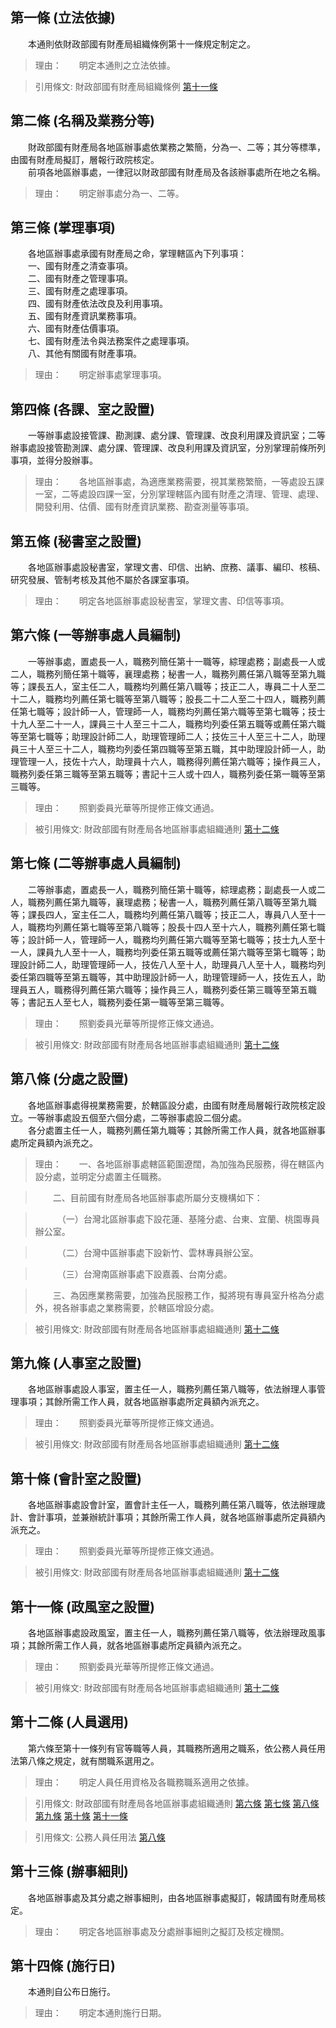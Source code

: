 第一條 (立法依據)
-----------------
　　本通則依財政部國有財產局組織條例第十一條規定制定之。  
> 理由：　　明定本通則之立法依據。

> 引用條文: 財政部國有財產局組織條例 [第十一條](1503#第十一條-辦事處之設立)



第二條 (名稱及業務分等)
-----------------------
　　財政部國有財產局各地區辦事處依業務之繁簡，分為一、二等；其分等標準，由國有財產局擬訂，層報行政院核定。  
　　前項各地區辦事處，一律冠以財政部國有財產局及各該辦事處所在地之名稱。  
> 理由：　　明定辦事處分為一、二等。



第三條 (掌理事項)
-----------------
　　各地區辦事處承國有財產局之命，掌理轄區內下列事項：  
　　一、國有財產之清查事項。  
　　二、國有財產之管理事項。  
　　三、國有財產之處理事項。  
　　四、國有財產依法改良及利用事項。  
　　五、國有財產資訊業務事項。  
　　六、國有財產估價事項。  
　　七、國有財產法令與法務案件之處理事項。  
　　八、其他有關國有財產事項。  
> 理由：　　明定辦事處掌理事項。



第四條 (各課、室之設置)
-----------------------
　　一等辦事處設接管課、勘測課、處分課、管理課、改良利用課及資訊室；二等辦事處設接管勘測課、處分課、管理課、改良利用課及資訊室，分別掌理前條所列事項，並得分股辦事。  
> 理由：　　各地區辦事處，為適應業務需要，視其業務繁簡，一等處設五課一室，二等處設四課一室，分別掌理轄區內國有財產之清理、管理、處理、開發利用、估價、國有財產資訊業務、勘查測量等事項。



第五條 (秘書室之設置)
---------------------
　　各地區辦事處設秘書室，掌理文書、印信、出納、庶務、議事、編印、核稿、研究發展、管制考核及其他不屬於各課室事項。  
> 理由：　　明定各地區辦事處設秘書室，掌理文書、印信等事項。



第六條 (一等辦事處人員編制)
---------------------------
　　一等辦事處，置處長一人，職務列簡任第十一職等，綜理處務；副處長一人或二人，職務列簡任第十職等，襄理處務；秘書一人，職務列薦任第八職等至第九職等；課長五人，室主任二人，職務均列薦任第八職等；技正二人，專員二十人至二十二人，職務均列薦任第七職等至第八職等；股長二十二人至二十四人，職務列薦任第七職等；設計師一人，管理師一人，職務均列薦任第六職等至第七職等；技士十九人至二十一人，課員三十人至三十二人，職務均列委任第五職等或薦任第六職等至第七職等；助理設計師二人，助理管理師二人；技佐三十人至三十二人，助理員三十人至三十二人，職務均列委任第四職等至第五職，其中助理設計師一人，助理管理一人，技佐十六人，助理員十六人，職務得列薦任第六職等；操作員三人，職務列委任第三職等至第五職等；書記十三人或十四人，職務列委任第一職等至第三職等。  
> 理由：　　照劉委員光華等所提修正條文通過。

> 被引用條文: 財政部國有財產局各地區辦事處組織通則 [第十二條](1611#第十二條-人員選用)



第七條 (二等辦事處人員編制)
---------------------------
　　二等辦事處，置處長一人，職務列簡任第十職等，綜理處務；副處長一人或二人，職務列薦任第九職等，襄理處務；秘書一人，職務列薦任第八職等至第九職等；課長四人，室主任二人，職務均列薦任第八職等；技正二人，專員八人至十一人，職務均列薦任第七職等至第八職等；股長十四人至十六人，職務列薦任第七職等；設計師一人，管理師一人，職務均列薦任第六職等至第七職等；技士九人至十一人，課員九人至十一人，職務均列委任第五職等或薦任第六職等至第七職等；助理設計師二人，助理管理師一人，技佐八人至十人，助理員八人至十人，職務均列委任第四職等至第五職等，其中助理設計師一人，助理管理師一人，技佐五人，助理員五人，職務得列薦任第六職等；操作員三人，職務列委任第三職等至第五職等；書記五人至七人，職務列委任第一職等至第三職等。  
> 理由：　　照劉委員光華等所提修正條文通過。

> 被引用條文: 財政部國有財產局各地區辦事處組織通則 [第十二條](1611#第十二條-人員選用)



第八條 (分處之設置)
-------------------
　　各地區辦事處得視業務需要，於轄區設分處，由國有財產局層報行政院核定設立。一等辦事處設五個至六個分處，二等辦事處設二個分處。  
　　各分處置主任一人，職務列薦任第九職等；其餘所需工作人員，就各地區辦事處所定員額內派充之。  
> 理由：　　一、各地區辦事處轄區範圍遼闊，為加強為民服務，得在轄區內設分處，並明定分處置主任職務。

> 　　二、目前國有財產局各地區辦事處所屬分支機構如下：

> 　　　（一）台灣北區辦事處下設花蓮、基隆分處、台東、宜蘭、桃園專員辦公室。

> 　　　（二）台灣中區辦事處下設新竹、雲林專員辦公室。

> 　　　（三）台灣南區辦事處下設嘉義、台南分處。

> 　　三、為因應業務需要，加強為民服務工作，擬將現有專員室升格為分處外，視各辦事處之業務需要，於轄區增設分處。

> 被引用條文: 財政部國有財產局各地區辦事處組織通則 [第十二條](1611#第十二條-人員選用)



第九條 (人事室之設置)
---------------------
　　各地區辦事處設人事室，置主任一人，職務列薦任第八職等，依法辦理人事管理事項；其餘所需工作人員，就各地區辦事處所定員額內派充之。  
> 理由：　　照劉委員光華等所提修正條文通過。

> 被引用條文: 財政部國有財產局各地區辦事處組織通則 [第十二條](1611#第十二條-人員選用)



第十條 (會計室之設置)
---------------------
　　各地區辦事處設會計室，置會計主任一人，職務列薦任第八職等，依法辦理歲計、會計事項，並兼辦統計事項；其餘所需工作人員，就各地區辦事處所定員額內派充之。  
> 理由：　　照劉委員光華等所提修正條文通過。

> 被引用條文: 財政部國有財產局各地區辦事處組織通則 [第十二條](1611#第十二條-人員選用)



第十一條 (政風室之設置)
-----------------------
　　各地區辦事處設政風室，置主任一人，職務列薦任第八職等，依法辦理政風事項；其餘所需工作人員，就各地區辦事處所定員額內派充之。  
> 理由：　　照劉委員光華等所提修正條文通過。

> 被引用條文: 財政部國有財產局各地區辦事處組織通則 [第十二條](1611#第十二條-人員選用)



第十二條 (人員選用)
-------------------
　　第六條至第十一條列有官等職等人員，其職務所適用之職系，依公務人員任用法第八條之規定，就有關職系選用之。  
> 理由：　　明定人員任用資格及各職務職系適用之依據。

> 引用條文: 財政部國有財產局各地區辦事處組織通則 [第六條](1611#第六條-一等辦事處人員編制) [第七條](1611#第七條-二等辦事處人員編制) [第八條](1611#第八條-分處之設置) [第九條](1611#第九條-人事室之設置) [第十條](1611#第十條-會計室之設置) [第十一條](1611#第十一條-政風室之設置)

> 引用條文: 公務人員任用法 [第八條](4617#第八條-職系說明書)



第十三條 (辦事細則)
-------------------
　　各地區辦事處及其分處之辦事細則，由各地區辦事處擬訂，報請國有財產局核定。  
> 理由：　　明定各地區辦事處及分處辦事細則之擬訂及核定機關。



第十四條 (施行日)
-----------------
　　本通則自公布日施行。  
> 理由：　　明定本通則施行日期。